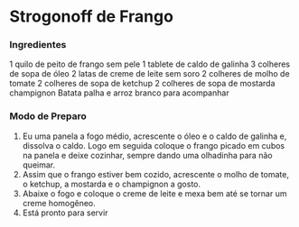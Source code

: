 # Strogonoff de Frango

### Ingredientes

1 quilo de peito de frango sem pele
1 tablete de caldo de galinha
3 colheres de sopa de óleo
2 latas de creme de leite sem soro
2 colheres de molho de tomate
2 colheres de sopa de ketchup
2 colheres de sopa de mostarda
champignon
Batata palha e arroz branco para acompanhar

### Modo de Preparo

1. Eu uma panela a fogo médio, acrescente o óleo e o caldo de galinha e, dissolva o caldo. Logo em seguida
coloque o frango picado em cubos na panela e deixe cozinhar, sempre dando uma olhadinha para não queimar.
2. Assim que o frango estiver bem cozido, acrescente o molho de tomate, o ketchup, a mostarda e o champignon a gosto.
3. Abaixe o fogo e coloque o creme de leite e mexa bem até se tornar um creme homogêneo.
4. Está pronto para servir

